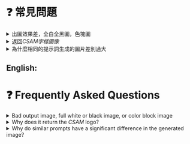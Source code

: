 # ❓ 常見問題

<details>

<summary>出圖效果差，全白全黑圖，色塊圖</summary>

有可能是直接複製其他平台的prompt（Midjourney,SD WebUI,其他APP）

提示詞包含插件（LoRa，多模型）

權重累計，單個太大（大於1.5，累計大於20）

提示詞太長（大於200）

</details>

<details>

<summary>返回<em>CSAM字樣圖像</em></summary>

因為檢測到了兒童澀情，兒童澀情是不道德的。如果你認為是誤判，請嘗試將prompt縮短到150以內

</details>

<details>

<summary>為什麼相同的提示詞生成的圖片差別過大</summary>

有可能是從其他平台複製的提示詞

提示詞包含不支持的指令（LoRa，其他繪圖模型）

</details>

## English:
# ❓ Frequently Asked Questions

<details>

<summary>Bad output image, full white or black image, or color block image</summary>

Possible reasons for this issue are: 

- Copying prompts directly from other platforms such as Midjourney, SD WebUI, or other apps.
- Weight accumulation is too high, (greater than 1.5 and cumulative greater than 20).
- The prompt is too long (more than 200 characters).

</details>

<details>

<summary>Why does it return the <em>CSAM</em> logo?</summary>

This could be due to the detection of inappropriate content related to child sexual abuse material (CSAM), which is considered immoral. If you believe this is a false alarm, please try to shorten the prompt to less than 150 characters.

</details>

<details>

<summary>Why do similar prompts have a significant difference in the generated image?</summary>

Possible reasons for this issue are:

- Copying prompts directly from other platforms
- Prompts containing unsupported commands such as LoRa or other drawing models.

</details>

